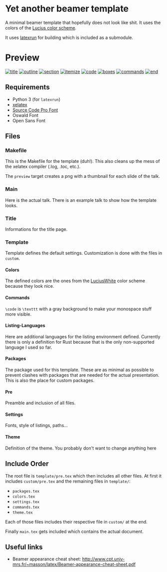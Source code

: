# Yet another beamer template
A minimal beamer template that hopefully does not look like shit. It uses the
colors of the [Lucius color scheme](https://github.com/jonathanfilip/lucius).

It uses [latexrun](https://github.com/aclements/latexrun) for building which is
included as a submodule.

# Preview
[![title][title-thumb]][title]
[![outline][outline-thumb]][outline]
[![section][section-thumb]][section]
[![itemize][itemize-thumb]][itemize]
[![code][code1-thumb]][code1]
[![boxes][boxes-thumb]][boxes]
[![commands][commands-thumb]][commands]
[![end][end-thumb]][end]

## Requirements
- Python 3 (for `latexrun`)
- [xelatex](http://xetex.sourceforge.net/)
- [Source Code Pro Font](https://github.com/adobe-fonts/source-code-pro)
- Oswald Font
- Open Sans Font

## Files

### Makefile
This is the Makefile for the template (duh!). This also cleans up the mess of
the xelatex compiler (.log, .toc, etc.).

The `preview` target creates a png with a thumbnail for each slide of the talk.

### Main
Here is the actual talk. There is an example talk to show how the template
looks.

### Title
Informations for the title page.

### Template
Template defines the default settings. Customization is done with the files in
`custom`.

#### Colors
The defined colors are the ones from the
[LuciusWhite](https://github.com/jonathanfilip/lucius) color scheme because they
look nice.

#### Commands
`\code` is `\texttt` with a gray background to make your monospace stuff more
visible.

#### Listing-Languages
Here are additional languages for the listing environment defined. Currently
there is only a definition for Rust because that is the only non-supported
language I used so far.

#### Packages
The package used for this template. These are as minimal as possible to prevent
clashes with packages that are needed for the actual presentation. This is also
the place for custom packages.

#### Pre
Preamble and inclusion of all files.

#### Settings
Fonts, style of listings, paths...

#### Theme
Definition of the theme. You probably don't want to change anything here

## Include Order
The root file is `template/pre.tex` which then includes all other files.
At first it includes `custom/pre.tex` and the remaining files in `template/`:

* `packages.tex`
* `colors.tex`
* `settings.tex`
* `commands.tex`
* `theme.tex`

Each of those files includes their respective file in `custom/` at the end.

Finally `main.tex` gets included which contains the actual document.

## Useful links
- Beamer appearance cheat sheet:
  <http://www.cpt.univ-mrs.fr/~masson/latex/Beamer-appearance-cheat-sheet.pdf>

[title-thumb]: https://user-images.githubusercontent.com/831282/39482906-07945502-4d71-11e8-9f91-76c65b14238d.png
[outline-thumb]: https://user-images.githubusercontent.com/831282/39482907-07b6b1e2-4d71-11e8-86c4-692f931e3535.png
[section-thumb]: https://user-images.githubusercontent.com/831282/39482908-07d70de8-4d71-11e8-9ad3-312841128079.png
[itemize-thumb]: https://user-images.githubusercontent.com/831282/39482909-08002b06-4d71-11e8-88f7-8f4bc1c838ef.png
[code1-thumb]: https://user-images.githubusercontent.com/831282/831282/39482911-0827366a-4d71-11e8-99fb-99e4fd656ae5.png
[boxes-thumb]: https://user-images.githubusercontent.com/831282/39482912-08482744-4d71-11e8-9e7e-e3ac5259c155.png
[commands-thumb]: https://user-images.githubusercontent.com/831282/39482913-0868a096-4d71-11e8-84c3-f507c3524915.png
[end-thumb]: https://user-images.githubusercontent.com/39482914-0886e34e-4d71-11e8-9c57-4039e363f527.png

[title]: https://user-images.githubusercontent.com/831282/831282/39482896-062519ae-4d71-11e8-96cf-1902a4ed8983.png
[outline]: https://user-images.githubusercontent.com/831282/39482898-065b5276-4d71-11e8-8b78-79b13e97cef7.png
[section]: https://user-images.githubusercontent.com/831282/39482899-0680db7c-4d71-11e8-9b91-d7fa6a02b46e.png
[itemize]: https://user-images.githubusercontent.com/831282/39482900-06ae9bf2-4d71-11e8-89ac-921b3b4fe0f1.png
[code1]: https://user-images.githubusercontent.com/831282/39482901-06dcd67a-4d71-11e8-861b-af657e9a07d3.png
[boxes]: https://user-images.githubusercontent.com/831282/39482902-06ff4a7a-4d71-11e8-8036-1848c6f620b7.png
[commands]: https://user-images.githubusercontent.com/831282/39482903-071f0572-4d71-11e8-8e44-11459632c8fd.png
[end]: https://user-images.githubusercontent.com/831282/39482904-0743acc4-4d71-11e8-8501-7e98d44e3590.png
